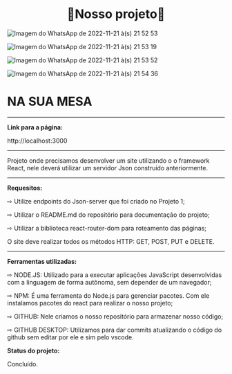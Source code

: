 
<h1 align="center">  🥘Nosso projeto🥘</h1>

![Imagem do WhatsApp de 2022-11-21 à(s) 21 52 53](https://user-images.githubusercontent.com/101163328/203188215-f28d3002-08f7-4104-ad80-15602b7f839c.jpg)

![Imagem do WhatsApp de 2022-11-21 à(s) 21 53 19](https://user-images.githubusercontent.com/101163328/203188366-532e5dac-fa13-49a5-870f-3a15aa0ee542.jpg)

![Imagem do WhatsApp de 2022-11-21 à(s) 21 53 52](https://user-images.githubusercontent.com/101163328/203188431-b403a66c-7411-4c7d-8c44-10d5c8126b42.jpg)


![Imagem do WhatsApp de 2022-11-21 à(s) 21 54 36](https://user-images.githubusercontent.com/101163328/203188465-6e9b6337-0d75-431b-94ab-d09b610019f6.jpg)

<h1> NA SUA MESA </h1>
<hr>
  <p><b>Link para a página:</b><p>
    <p> http://localhost:3000 </p>
<hr>
  <p> Projeto onde precisamos desenvolver um site utilizando o o framework React, nele deverá utilizar um servidor Json construído anteriormente. </p>
<hr> 
  <p> <b> Requesitos:</b> </p>
    <p>  ⇨ Utilize endpoints do Json-server que foi criado no Projeto 1;</p>
      <p> ⇨ Utilizar o README.md do repositório para documentação do projeto; </p>
    <p> ⇨ Utilizar a biblioteca react-router-dom para roteamento das páginas; </p>
  <p> O site deve realizar todos os métodos HTTP: GET, POST, PUT e DELETE. </p> 
<hr>

<p> <b> Ferramentas utilizadas:</b> </p>
  <p> ⇨ NODE.JS: Utilizado para a executar aplicações JavaScript desenvolvidas com a linguagem de forma autônoma, sem depender de um navegador;</p>
    <p> ⇨ NPM: É uma ferramenta do Node.js para gerenciar pacotes. Com ele instalamos pacotes do react para realizar  o nosso projeto;</p>
  <p> ⇨ GITHUB: Nele criamos o nosso repositório para armazenar nosso código; </p>
<p> ⇨ GITHUB DESKTOP: Utilizamos para dar commits atualizando o código do github sem editar por ele e sim pelo vscode.</p>
 
<p> <b> Status do projeto: </b> </p>

<p> Concluído. </p>
